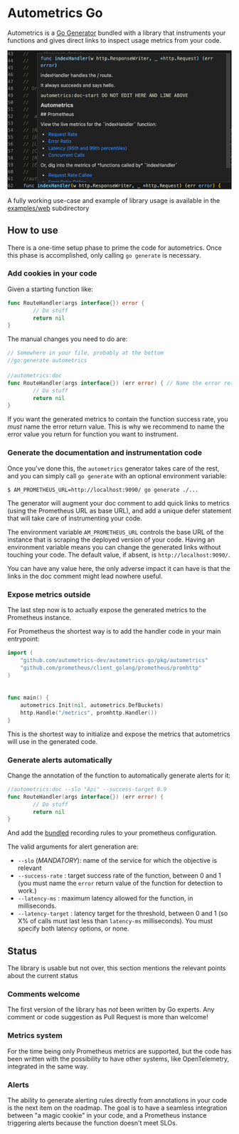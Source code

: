 # Autometrics Go

Autometrics is a [Go
Generator](https://pkg.go.dev/cmd/go#hdr-Generate_Go_files_by_processing_source)
bundled with a library that instruments your functions and gives direct links to 
inspect usage metrics from your code.

![Documentation comments of instrumented function is augmented with links](./assets/codium-screenshot-example.png)

A fully working use-case and example of library usage is available in the
[examples/web](./examples/web) subdirectory

## How to use

There is a one-time setup phase to prime the code for autometrics. Once this
phase is accomplished, only calling `go generate` is necessary.

### Add cookies in your code

Given a starting function like:

```go
func RouteHandler(args interface{}) error {
        // Do stuff
        return nil
}
```

The manual changes you need to do are:

```go
// Somewhere in your file, probably at the bottom
//go:generate autometrics

//autometrics:doc
func RouteHandler(args interface{}) (err error) { // Name the error return value; this is an optional but recommended change
        // Do stuff
        return nil
}
```

If you want the generated metrics to contain the function success rate, you
_must_ name the error return value. This is why we recommend to name the error
value you return for function you want to instrument.

### Generate the documentation and instrumentation code

Once you've done this, the `autometrics` generator takes care of the rest, and you can
simply call `go generate` with an optional environment variable:

```console
$ AM_PROMETHEUS_URL=http://localhost:9090/ go generate ./...
```

The generator will augment your doc comment to add quick links to metrics (using
the Prometheus URL as base URL), and add a unique defer statement that will take
care of instrumenting your code.

The environment variable `AM_PROMETHEUS_URL` controls the base URL of the instance that
is scraping the deployed version of your code. Having an environment variable means you
can change the generated links without touching your code. The default value, if absent,
is `http://localhost:9090/`.

You can have any value here, the only adverse impact it can
have is that the links in the doc comment might lead nowhere useful.

### Expose metrics outside

The last step now is to actually expose the generated metrics to the Prometheus instance.

For Prometheus the shortest way is to add the handler code in your main entrypoint:

``` go
import (
	"github.com/autometrics-dev/autometrics-go/pkg/autometrics"
	"github.com/prometheus/client_golang/prometheus/promhttp"
)


func main() {
	autometrics.Init(nil, autometrics.DefBuckets)
	http.Handle("/metrics", promhttp.Handler())
}
```

This is the shortest way to initialize and expose the metrics that autometrics will use
in the generated code.

### Generate alerts automatically

Change the annotation of the function to automatically generate alerts for it:

``` go
//autometrics:doc --slo "Api" --success-target 0.9
func RouteHandler(args interface{}) (err error) {
        // Do stuff
        return nil
}
```

And add the
[bundled](https://github.com/autometrics-dev/autometrics-rs/blob/main/autometrics.rules.yml)
recording rules to your prometheus configuration.

The valid arguments for alert generation are:
- `--slo` (*MANDATORY*): name of the service for which the objective is relevant
- `--success-rate` : target success rate of the function, between 0 and 1 (you
  must name the `error` return value of the function for detection to work.)
- `--latency-ms` : maximum latency allowed for the function, in milliseconds.
- `--latency-target` : latency target for the threshold, between 0 and 1 (so X%
  of calls must last less than `latency-ms` milliseconds). You must specify both
  latency options, or none.

## Status

The library is usable but not over, this section mentions the relevant points about
the current status

### Comments welcome

The first version of the library has _not_ been written by Go experts. Any comment or
code suggestion as Pull Request is more than welcome!

### Metrics system

For the time being only Prometheus metrics are supported, but the code has been
written with the possibility to have other systems, like OpenTelemetry,
integrated in the same way.

### Alerts

The ability to generate alerting rules directly from annotations in your code is
the next item on the roadmap. The goal is to have a seamless integration between
"a magic cookie" in your code, and a Prometheus instance triggering alerts because
the function doesn't meet SLOs.
